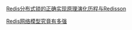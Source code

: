 [Redis分布式锁的正确实现原理演化历程与Redisson](https://mp.weixin.qq.com/s/vFvIYBoPV3zOvqorMpdMag)  

[Redis网络模型究竟有多强](https://www.cnblogs.com/chanmufeng/p/17007551.html)  